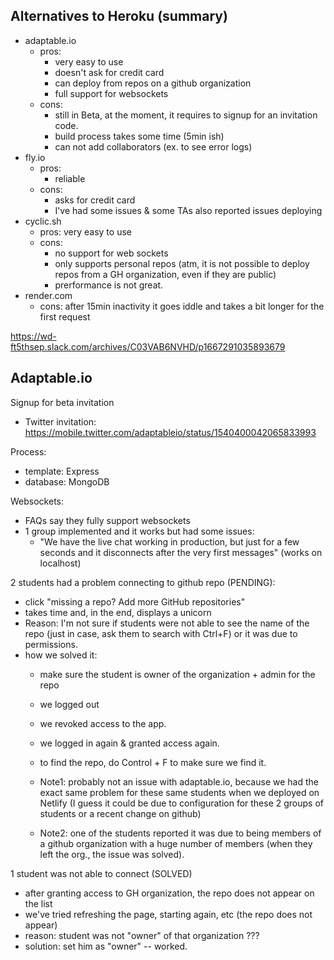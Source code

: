 


## Alternatives to Heroku (summary)

- adaptable.io
  - pros: 
    - very easy to use 
    - doesn't ask for credit card
    - can deploy from repos on a github organization
    - full support for websockets
  - cons: 
    - still in Beta, at the moment, it requires to signup for an invitation code.
    - build process takes some time (5min ish)
    - can not add collaborators (ex. to see error logs)
- fly.io
  - pros:
    - reliable
  - cons: 
    - asks for credit card
    - I've had some issues & some TAs also reported issues deploying
- cyclic.sh
  - pros: very easy to use
  - cons:
    - no support for web sockets
    - only supports personal repos (atm, it is not possible to deploy repos from a GH organization, even if they are public)
    - prerformance is not great.
- render.com
  - cons: after 15min inactivity it goes iddle and takes a bit longer for the first request


https://wd-ft5thsep.slack.com/archives/C03VAB6NVHD/p1667291035893679






## Adaptable.io

Signup for beta invitation
  - Twitter invitation: https://mobile.twitter.com/adaptableio/status/1540400042065833993


Process:
  - template: Express
  - database: MongoDB



Websockets:
- FAQs say they fully support websockets
- 1 group implemented and it works but had some issues:
  - "We have the live chat working in production, but just for a few seconds and it disconnects after the very first messages" (works on localhost)

2 students had a problem connecting to github repo (PENDING):
- click "missing a repo? Add more GitHub repositories"
- takes time and, in the end, displays a unicorn
- Reason: I'm not sure if students were not able to see the name of the repo (just in case, ask them to search with Ctrl+F) or it was due to permissions.
- how we solved it: 
  - make sure the student is owner of the organization + admin for the repo
  - we logged out 
  - we revoked access to the app.
  - we logged in again & granted access again.
  - to find the repo, do Control + F to make sure we find it.

  - Note1: probably not an issue with adaptable.io, because we had the exact same problem for these same students when we deployed on Netlify (I guess it could be due to configuration for these 2 groups of students or a recent change on github)

  - Note2: one of the students reported it was due to being members of a github organization with a huge number of members (when they left the org., the issue was solved).

1 student was not able to connect (SOLVED)
- after granting access to GH organization, the repo does not appear on the list
- we've tried refreshing the page, starting again, etc (the repo does not appear)
- reason: student was not "owner" of that organization ???
- solution: set him as "owner" -- worked.
